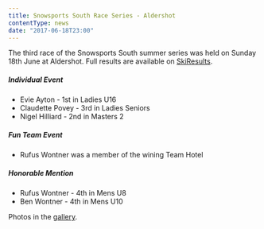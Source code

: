 ```yaml
---
title: Snowsports South Race Series - Aldershot
contentType: news
date: "2017-06-18T23:00"
---
```


The third race of the Snowsports South summer series was held on Sunday 18th June at
Aldershot. Full results are available on [SkiResults](https://skiresults.co.uk/events/828).

##### Individual Event
* Evie Ayton - 1st in Ladies U16
* Claudette Povey - 3rd in Ladies Seniors
* Nigel Hilliard - 2nd in Masters 2

##### Fun Team Event
* Rufus Wontner was a member of the wining Team Hotel

##### Honorable Mention
* Rufus Wontner - 4th in Mens U8
* Ben Wontner - 4th in Mens U10

Photos in the [gallery](/gallery/2017/170618_SRSA_3_aldershot).

